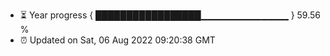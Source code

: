- ⏳ Year progress { █████████████████▁▁▁▁▁▁▁▁▁▁▁▁▁ } 59.56 %
- ⏰ Updated on Sat, 06 Aug 2022 09:20:38 GMT


